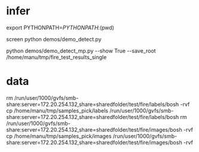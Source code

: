 # infer

export PYTHONPATH=$PYTHONPATH:$(pwd)

screen python demos/demo_detect.py 

python demos/demo_detect_mp.py --show True --save_root /home/manu/tmp/fire_test_results_single

# data

rm /run/user/1000/gvfs/smb-share:server=172.20.254.132,share=sharedfolder/test/fire/labels/bosh -rvf
cp /home/manu/tmp/samples_pick/labels /run/user/1000/gvfs/smb-share:server=172.20.254.132,share=sharedfolder/test/fire/labels/bosh
rm /run/user/1000/gvfs/smb-share:server=172.20.254.132,share=sharedfolder/test/fire/images/bosh -rvf
cp /home/manu/tmp/samples_pick/images /run/user/1000/gvfs/smb-share:server=172.20.254.132,share=sharedfolder/test/fire/images/bosh -rvf